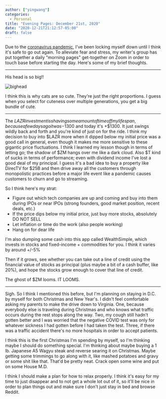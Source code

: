 ```yaml
---
author: ["yingwang"]
categories:
  - Personal
title: "Evening Pages: December 21st, 2020"
date: "2020-12-21T21:12:57-05:00"
draft: false
---
```


Due to the [coronavirus
pandemic](https://en.wikipedia.org/wiki/2019-20_coronavirus_pandemic), I've been
locking myself down until I think it's safe to go out again. To alleviate fear
and stress, my writer's group has put together a daily "morning pages"
get-together on Zoom in order to touch base before starting the day. Here's some
of my brief thoughts.

---

His head is so big!!

![bighead](/img/posts/2020/12/21/evening_pages.jpg)

I think this is why cats are so cute. They're just the right proportions. I
guess when you select for cuteness over multiple generations, you get a big
bundle of cute.

---

The $LAZR investment is shaving some amount of time off my lifespan, because a
few days ago it was -$1300 and today it's +$1300. It just swings wildly back and
forth and you're kind of just on for the ride. I think my decision to buy into
$LAZR more when it dipped below my initial price was a good call in general,
even though it makes me more sensitive to these gigantic price fluctuations. I
think I learned my lesson though in terms of letting go; the shadow of $ZM hangs
over me like a dark cloud. Also $T kind of sucks in terms of performance; even
with dividend income I've lost a good deal of my principal. I guess it's a bad
idea to buy a property like DirecTV for $25B and then drive away all the
customers through monopolistic practices before a major life event like a
pandemic causes customers to churn and go to streaming.

So I think here's my strat:

- Figure out which tech companies are up and coming and buy into them during
  IPOs or near IPOs (strong founders, good market position, recent deals, etc.)
- If the price dips below my initial price, just buy more stocks, absolutely DO
  NOT SELL
- Let inflation or time do the work (also people working)
- Hang on for dear life

I'm also dumping some cash into this app called WealthSimple, which invests in
stocks and fixed-income + commodities for you. I think it varies by around +/-5%

Then if it grows, see whether you can take out a line of credit using the
financial value of stocks as principal (plus maybe a bit of a cash buffer, like
20%), and hope the stocks grow enough to cover that line of credit.

The ghost of $ZM looms. IT LOOMS.

---

Sigh. So I think I mentioned this before, but I'm planning on staying in D.C. by
myself for both Christmas and New Year's. I didn't feel comfortable asking my
parents to make the drive down to Virginia. One, because everybody else is
traveling during Christmas and who knows what traffic occurs during the rest
stops along the way. Two, my cough still hadn't gotten better and I was worried
that the negative COVID test was only for whatever sickness I had gotten before
I had taken the test. Three, if there was a traffic accident there's no more
hospitals in order to accept patients.

I think this is the first Christmas I'm spending by myself, so I'm thinking
maybe I should do something special. I'm thinking about maybe buying a 1 lb.
Japanese A5 Wagyu steak and reverse searing it on Christmas. Maybe getting some
trimmings to go along with it, like mashed potatoes and gravy or some shit like
that. That'd be pretty neat. Crack open some wine and put on some House M.D.

I think I should make a plan for how to relax properly. I think it's easy for my
time to just disappear and to not get a whole lot out of it, so it'll be nice in
order to plan things out and make sure I don't just stay in bed and browse
Reddit.
